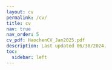 ```yaml
---
layout: cv
permalink: /cv/
title: cv
nav: true
nav_order: 5
cv_pdf: HaochenCV_Jan2025.pdf
description: Last updated 06/30/2024.
toc:
  sidebar: left
---
```

